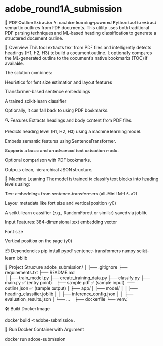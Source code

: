 # adobe_round1A_submission


🧠 PDF Outline Extractor
A machine learning-powered Python tool to extract semantic outlines from PDF documents.
This utility uses both traditional PDF parsing techniques and ML-based heading classification to generate a structured document outline.

📘 Overview
This tool extracts text from PDF files and intelligently detects headings (H1, H2, H3) to build a document outline. It optionally compares the ML-generated outline to the document's native bookmarks (TOC) if available.

The solution combines:

Heuristics for font size estimation and layout features

Transformer-based sentence embeddings

A trained scikit-learn classifier

Optionally, it can fall back to using PDF bookmarks.

🔍 Features
Extracts headings and body content from PDF files.

Predicts heading level (H1, H2, H3) using a machine learning model.

Embeds semantic features using SentenceTransformer.

Supports a basic and an advanced text extraction mode.

Optional comparison with PDF bookmarks.

Outputs clean, hierarchical JSON structure.

🧪 Machine Learning
The model is trained to classify text blocks into heading levels using:

Text embeddings from sentence-transformers (all-MiniLM-L6-v2)

Layout metadata like font size and vertical position (y0)

A scikit-learn classifier (e.g., RandomForest or similar) saved via joblib.

Input Features:
384-dimensional text embedding vector

Font size

Vertical position on the page (y0)

📦 Dependencies
pip install pypdf sentence-transformers numpy scikit-learn joblib


🧰 Project Structure
adobe_submission/
│
├── .gitignore
├── requirements.txt
├── README.md            
│
├── train_model.py
├── create_training_data.py
├── classify.py
├── main.py              ✅ (entry point)
│
├── sample.pdf           ✅ (sample input)
├── outline.json         ✅ (sample output)
│
├── app/
│   ├── model/
│   │   ├── heading_classifier.joblib
│   │   ├── inference_config.json
│   │   ├── evaluation_results.json
│   └── ...
│
├── dockerfile
└── venv/  




🛠 Build Docker Image

docker build -t adobe-submission .



🚀 Run Docker Container with Argument

docker run adobe-submission


